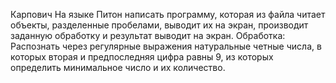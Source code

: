 Карпович
На языке Питон написать программу, которая из файла читает объекты, разделенные  пробелами, выводит их на экран, производит заданную обработку и результат выводит на экран. Обработка: Распознать через регулярные выражения натуральные четные числа, в которых вторая и предпоследняя цифра равны 9, из которых определить минимальное число и их количество.
